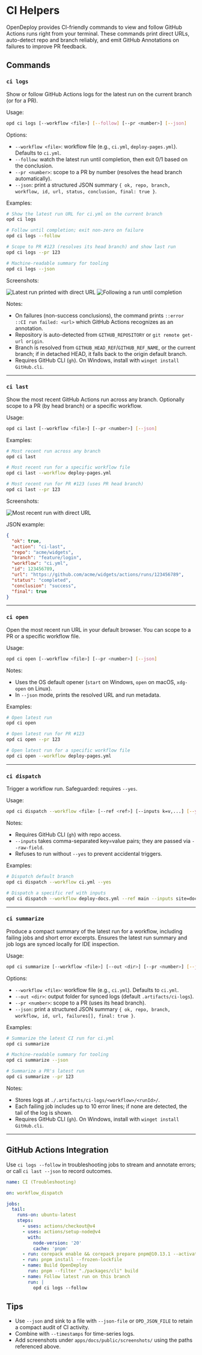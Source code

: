 # CI Helpers

OpenDeploy provides CI-friendly commands to view and follow GitHub Actions runs right from your terminal. These commands print direct URLs, auto-detect repo and branch reliably, and emit GitHub Annotations on failures to improve PR feedback.

## Commands

### `ci logs`

Show or follow GitHub Actions logs for the latest run on the current branch (or for a PR).

Usage:

```bash
opd ci logs [--workflow <file>] [--follow] [--pr <number>] [--json]
```

Options:

- `--workflow <file>`: workflow file (e.g., `ci.yml`, `deploy-pages.yml`). Defaults to `ci.yml`.
- `--follow`: watch the latest run until completion, then exit 0/1 based on the conclusion.
- `--pr <number>`: scope to a PR by number (resolves the head branch automatically).
- `--json`: print a structured JSON summary `{ ok, repo, branch, workflow, id, url, status, conclusion, final: true }`.

Examples:

```bash
# Show the latest run URL for ci.yml on the current branch
opd ci logs

# Follow until completion; exit non-zero on failure
opd ci logs --follow

# Scope to PR #123 (resolves its head branch) and show last run
opd ci logs --pr 123

# Machine-readable summary for tooling
opd ci logs --json
```

Screenshots:

<img src="/screenshots/ci-logs-latest.png" alt="Latest run printed with direct URL" />
<img src="/screenshots/ci-logs-follow.png" alt="Following a run until completion" />

Notes:

- On failures (non-success conclusions), the command prints `::error ::CI run failed: <url>` which GitHub Actions recognizes as an annotation.
- Repository is auto-detected from `GITHUB_REPOSITORY` or `git remote get-url origin`.
- Branch is resolved from `GITHUB_HEAD_REF`/`GITHUB_REF_NAME`, or the current branch; if in detached HEAD, it falls back to the origin default branch.
- Requires GitHub CLI (`gh`). On Windows, install with `winget install GitHub.cli`.

---

### `ci last`

Show the most recent GitHub Actions run across any branch. Optionally scope to a PR (by head branch) or a specific workflow.

Usage:

```bash
opd ci last [--workflow <file>] [--pr <number>] [--json]
```

Examples:

```bash
# Most recent run across any branch
opd ci last

# Most recent run for a specific workflow file
opd ci last --workflow deploy-pages.yml

# Most recent run for PR #123 (uses PR head branch)
opd ci last --pr 123
```

Screenshots:

<img src="/screenshots/ci-last.png" alt="Most recent run with direct URL" />

JSON example:

```json
{
  "ok": true,
  "action": "ci-last",
  "repo": "acme/widgets",
  "branch": "feature/login",
  "workflow": "ci.yml",
  "id": 123456789,
  "url": "https://github.com/acme/widgets/actions/runs/123456789",
  "status": "completed",
  "conclusion": "success",
  "final": true
}
```

---

### `ci open`

Open the most recent run URL in your default browser. You can scope to a PR or a specific workflow file.

Usage:

```bash
opd ci open [--workflow <file>] [--pr <number>] [--json]
```

Notes:

- Uses the OS default opener (`start` on Windows, `open` on macOS, `xdg-open` on Linux).
- In `--json` mode, prints the resolved URL and run metadata.

Examples:

```bash
# Open latest run
opd ci open

# Open latest run for PR #123
opd ci open --pr 123

# Open latest run for a specific workflow file
opd ci open --workflow deploy-pages.yml
```

---

### `ci dispatch`

Trigger a workflow run. Safeguarded: requires `--yes`.

Usage:

```bash
opd ci dispatch --workflow <file> [--ref <ref>] [--inputs k=v,...] [--yes] [--json]
```

Notes:

- Requires GitHub CLI (`gh`) with repo access.
- `--inputs` takes comma-separated key=value pairs; they are passed via `--raw-field`.
- Refuses to run without `--yes` to prevent accidental triggers.

Examples:

```bash
# Dispatch default branch
opd ci dispatch --workflow ci.yml --yes

# Dispatch a specific ref with inputs
opd ci dispatch --workflow deploy-docs.yml --ref main --inputs site=docs,region=us --yes
```

---

### `ci summarize`

Produce a compact summary of the latest run for a workflow, including failing jobs and short error excerpts. Ensures the latest run summary and job logs are synced locally for IDE inspection.

Usage:

```bash
opd ci summarize [--workflow <file>] [--out <dir>] [--pr <number>] [--json]
```

Options:

- `--workflow <file>`: workflow file (e.g., `ci.yml`). Defaults to `ci.yml`.
- `--out <dir>`: output folder for synced logs (default `.artifacts/ci-logs`).
- `--pr <number>`: scope to a PR (uses its head branch).
- `--json`: print a structured JSON summary `{ ok, repo, branch, workflow, id, url, failures[], final: true }`.

Examples:

```bash
# Summarize the latest CI run for ci.yml
opd ci summarize

# Machine-readable summary for tooling
opd ci summarize --json

# Summarize a PR's latest run
opd ci summarize --pr 123
```

Notes:

- Stores logs at `./.artifacts/ci-logs/<workflow>/<runId>/`.
- Each failing job includes up to 10 error lines; if none are detected, the tail of the log is shown.
- Requires GitHub CLI (`gh`). On Windows, install with `winget install GitHub.cli`.

---

## GitHub Actions Integration

Use `ci logs --follow` in troubleshooting jobs to stream and annotate errors; or call `ci last --json` to record outcomes.

```yaml
name: CI (Troubleshooting)

on: workflow_dispatch

jobs:
  tail:
    runs-on: ubuntu-latest
    steps:
      - uses: actions/checkout@v4
      - uses: actions/setup-node@v4
        with:
          node-version: '20'
          cache: 'pnpm'
      - run: corepack enable && corepack prepare pnpm@10.13.1 --activate
      - run: pnpm install --frozen-lockfile
      - name: Build OpenDeploy
        run: pnpm --filter "./packages/cli" build
      - name: Follow latest run on this branch
        run: |
          opd ci logs --follow
```

## Tips

- Use `--json` and sink to a file with `--json-file` or `OPD_JSON_FILE` to retain a compact audit of CI activity.
- Combine with `--timestamps` for time-series logs.
- Add screenshots under `apps/docs/public/screenshots/` using the paths referenced above.

